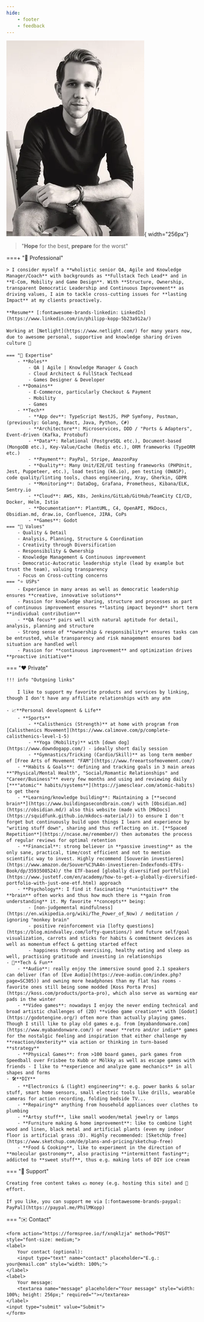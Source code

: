 ```yaml
---
hide:
    - footer
    - feedback
---
```


<script>
    document.querySelector(".md-content__inner h1").innerHTML = "👋 Hi, I'm Phil"
    // document.querySelector(".md-nav__list").remove()
    // var phil = '<img alt="Phil" src="../assets/img/phil.webp" style="width: 256px; box-shadow: 0 4px 8px 0 rgba(0, 0, 0, 0.2), 0 6px 20px 0 rgba(0, 0, 0, 0.19); margin: 20px">'
    // document.querySelector(".md-sidebar").style["width"] = "304px"
    // var sidebar = document.querySelector(".md-sidebar__scrollwrap")
    // sidebar.innerHTML += phil
</script>

![Phil](assets/img/phil.webp){ width="256px"}

> "**Hope** for the best, **prepare** for the worst"

===+ "💼 Professional"

    > I consider myself a **wholistic senior QA, Agile and Knowledge Manager/Coach** with backgrounds as **Fullstack Tech Lead** and in **E-Com, Mobility and Game Design**. With **Structure, Ownership, transparent Democratic Leadership and Continuous Improvement** as driving values, I aim to tackle cross-cutting issues for **lasting Impact** at my clients proactively.

    **Resume** [:fontawesome-brands-linkedin: LinkedIn](https://www.linkedin.com/in/philipp-kopp-5b23a912a/)

    Working at [Netlight](https://www.netlight.com/) for many years now, due to awesome personal, supportive and knowledge sharing driven culture 💜

    === "🧠 Expertise"
        - **Roles**
            - QA | Agile | Knowledge Manager & Coach
            - Cloud Architect & FullStack TechLead
            - Games Designer & Developer
        - **Domains**
            - E-Commerce, particularly Checkout & Payment
            - Mobility
            - Games
        - **Tech**
            - **App dev**: TypeScript NestJS, PHP Symfony, Postman, (previously: Golang, React, Java, Python, C#)
            - **Architecture**: Microservices, DDD / "Ports & Adapters", Event-driven (Kafka, Protobuf)
            - **Data**: Relational (PostgreSQL etc.), Document-based (MongoDB etc.), Key-Value/Cache (Redis etc.), ORM frameworks (TypeORM etc.)
            - **Payment**: PayPal, Stripe, AmazonPay
            - **Quality**: Many Unit/E2E/UI testing frameworks (PHPUnit, Jest, Puppeteer, etc.), load testing (k6.io), pen testing (OWASP), code quality/linting tools, chaos engineering, Xray, Gherkin, GDPR
            - **Monitoring**: DataDog, Grafana, Prometheus, Kibana/ELK, Sentry.io
            - **Cloud**: AWS, K8s, Jenkins/GitLab/GitHub/TeamCity CI/CD, Docker, Helm, Istio
            - **Documentation**: PlantUML, C4, OpenAPI, MkDocs, Obsidian.md, draw.io, Confluence, JIRA, CoPs
            - **Games**: Godot
    === "📜 Values"
        - Quality & Detail
        - Analysis, Planning, Structure & Coordination
        - Creativity through Diversification
        - Responsibility & Ownership
        - Knowledge Management & Continuous improvement
        - Democratic-Autocratic leadership style (lead by example but trust the team), valuing transparency
        - Focus on Cross-cutting concerns
    === "⭐ USPs"
        - Experience in many areas as well as democratic leadership ensures **creative, innovative solutions**
        - Passion for knowledge sharing, structure and processes as part of continuous improvement ensures **lasting impact beyond** short term **individual contribution**
        - **QA focus** pairs well with natural aptitude for detail, analysis, planning and structure
        - Strong sense of **ownership & responsibility** ensures tasks can be entrusted, while transparency and risk management ensures bad situation are handled well
        - Passion for **continuous improvement** and optimization drives **proactive initiative**

=== "❤️ Private"

    !!! info "Outgoing links"

        I like to support my favorite products and services by linking, though I don't have any affiliate relationships with any atm

    - 📈**Personal development & Life**
        - **Sports**
            - **Calisthenics (Strength)** at home with program from [Calisthenics Movement](https://www.calimove.com/p/complete-calisthenics-level-1-5)
            - **Yoga (Mobility)** with [down dog](https://www.downdogapp.com/) - ideally short daily session
            - **Gymnastics/Tricking (Cardio/Skill)** as long term member of [Free Arts of Movement "FAM"](https://www.freeartsofmovement.com/)
        - **Habits & Goals**: defining and tracking goals in 3 main areas **"Physical/Mental Health", "Social/Romantic Relationships" and "Career/Business"** every few months and using and reviewing daily [***"atomic"* habits/systems**](https://jamesclear.com/atomic-habits) to get there
        - **Learning/knowledge building**: Maintaining a [**second brain**](https://www.buildingasecondbrain.com/) with [Obsidian.md](https://obsidian.md/) also this website (made with [MkDocs](https://squidfunk.github.io/mkdocs-material/)) to ensure I don't forget but continuously build upon things I learn and experience by "writing stuff down", sharing and thus reflecting on it. [**Spaced Repetition**](https://ncase.me/remember/) then automates the process of regular reviews for optimal retention
        - **Financial**: strong believer in **passive investing** as the only sane, practical, time/cost efficient and not to mention scientific way to invest. Highly recommend [Souverän investieren](https://www.amazon.de/Souver%C3%A4n-investieren-Indexfonds-ETFs-Book/dp/3593508524)/ the ETF-based [globally diversified portfolio](https://www.justetf.com/en/academy/how-to-get-a-globally-diversified-portfolio-with-just-one-etf.html) approach
        - **Psychology**: I find it fascinating **unintuitive** the **brain** often works and thus how much there is **gain from understanding** it. My favorite **concepts** being:
            - [non-judgemental mindfulness](https://en.wikipedia.org/wiki/The_Power_of_Now) / meditation / ignoring "monkey brain"
            - positive reinforcement via [lofty questions](https://blog.mindvalley.com/lofty-questions/) and future self/goal visualization, carrots and sticks for habits & commitment devices as well as momentum effect & getting started effect
            - happiness through exercising, healthy eating and sleep as well, practising gratitude and investing in relationships
    - 🎲**Tech & Fun**
        - **Audio**: really enjoy the immersive sound good 2.1 speakers can deliver (fan of [Eve Audio](https://eve-audio.com/index.php?page=SC305)) and owning more headphones than my flat has rooms - favorite ones still being some modded [Koss Porta Pros](https://koss.com/products/porta-pro), which also serve as warming ear pads in the winter
        - **Video games**: nowadays I enjoy the never ending technical and broad artistic challenges of (2D) **video game creation** with [Godot](https://godotengine.org/) often more than actually playing games. Though I still like to play old games e.g. from [myabandonware.com](https://www.myabandonware.com/) or newer **retro and/or indie** games for the nostalgic feeling and inspiration that either challenge my **reaction/dexterity** via action or thinking in turn-based **strategy**
        - **Physical Games**: from >100 board games, park games from Speedball over Frisbee to Kubb or Mölkky as well as escape games with friends - I like to **experience and analyze game mechanics** in all shapes and forms
    - 🛠️**DIY**
        - **Electronics & (light) engineering**: e.g. power banks & solar stuff, smart home sensors, small electric tools like drills, wearable cameras for action recording, folding bedside TV...
        - **Repairing** anything from household appliances over clothes to plumbing
        - **Artsy stuff**, like small wooden/metal jewelry or lamps
        - **Furniture making & home improvement**: like to combine light wood and linen, black metal and artificial plants (even my indoor floor is artificial grass :D). Highly recommended: [SketchUp free](https://www.sketchup.com/de/plans-and-pricing/sketchup-free)
        - **Food & Cooking**, like to experiment in the direction of **molecular gastronomy**, also practising **intermittent fasting**; addicted to **sweet stuff**, thus e.g. making lots of DIY ice cream

=== "🙏 Support"

    Creating free content takes 💵 money (e.g. hosting this site) and 💪 effort.

    If you like, you can support me via [:fontawesome-brands-paypal: PayPal](https://paypal.me/PhilMKopp)

=== "✉️ Contact"

    <form action="https://formspree.io/f/xnqklzja" method="POST" style="font-size: medium;">
    <label>
        Your contact (optional):
        <input type="text" name="contact" placeholder="E.g.: your@email.com" style="width: 100%;">
    </label>
    <label>
        Your message:
        <textarea name="message" placeholder="Your message" style="width: 100%; height: 256px;" required=""></textarea>
    </label>
    <input type="submit" value="Submit">
    </form>